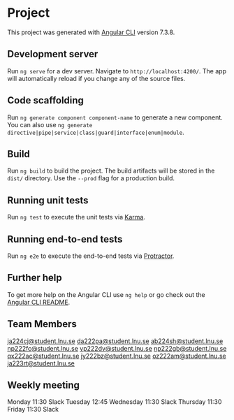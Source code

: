 # Project

This project was generated with [Angular CLI](https://github.com/angular/angular-cli) version 7.3.8.

## Development server

Run `ng serve` for a dev server. Navigate to `http://localhost:4200/`. The app will automatically reload if you change any of the source files.

## Code scaffolding

Run `ng generate component component-name` to generate a new component. You can also use `ng generate directive|pipe|service|class|guard|interface|enum|module`.

## Build

Run `ng build` to build the project. The build artifacts will be stored in the `dist/` directory. Use the `--prod` flag for a production build.

## Running unit tests

Run `ng test` to execute the unit tests via [Karma](https://karma-runner.github.io).

## Running end-to-end tests

Run `ng e2e` to execute the end-to-end tests via [Protractor](http://www.protractortest.org/).

## Further help

To get more help on the Angular CLI use `ng help` or go check out the [Angular CLI README](https://github.com/angular/angular-cli/blob/master/README.md).

## Team Members
ja224cj@student.lnu.se
da222pa@student.lnu.se
ab224sh@student.lnu.se
np222fc@student.lnu.se
vp222dv@student.lnu.se 
np222gb@student.lnu.se
qx222ac@student.lnu.se
jy222bz@student.lnu.se 
oz222am@student.lnu.se 
ja223rt@student.lnu.se

## Weekly meeting
Monday 		  11:30   Slack
Tuesday 	  12:45
Wednesday 	11:30   Slack
Thursday 	  11:30		
Friday		  11:30   Slack
